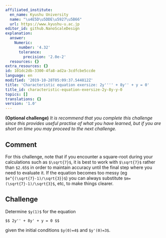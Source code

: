 ```yaml
---
affiliated_institute:
  en_name: Kyushu University
  name: "\u4E5D\u5DDE\u5927\u5B66"
  url: https://www.kyushu-u.ac.jp
editor_id: github.NanoScaleDesign
explanation:
  answer:
    Numeric:
      number: '4.32'
      tolerance:
        precision: '2.0e-2'
  resources: {}
extra_resources: {}
id: 101dc2db-3300-4fa8-ad2a-3cdfcbe5ccde
language: en
modified: '2019-10-28T05:09:37.544812Z'
title: 'Characteristic equation exersize: 2y'''' + 8y'' + y = 0'
title_id: characteristic-equation-exersize-2y-8y-y-0
topics: []
translations: {}
version: '1.0'
---
```


**(Optional challenge)**
*It is recommend that you complete this challenge since this provides useful practise of what you have learned, but if you are short on time you may proceed to the next challenge.*

## Comment
For this challenge, note that if you encounter a square-root during your calculations such as `$\sqrt{7}$`, it is best to work with `$\sqrt{7}$` rather than `$2.65$` in order to maintain accuracy until the final step where you need to evaluate it. If the equation becomes too messy (eg `$e^{(\sqrt{7}-1)/\sqrt{3}}$`) you can always substitute `$m=(\sqrt{7}-1)/\sqrt{3}$`, etc, to make things clearer.


## Challenge

Determine `$y(1)$` for the equation

`$$ 2y'' + 8y' + y = 0 $$`

given the initial conditions `$y(0)=4$` and `$y'(0)=3$`.
